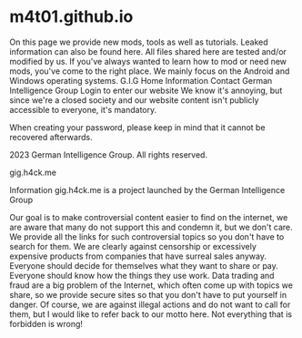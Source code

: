 # m4t01.github.io
On this page we provide new mods, tools as well as tutorials. Leaked information can also be found here. All files shared here are tested and/or modified by us.  If you've always wanted to learn how to mod or need new mods, you've come to the right place.  We mainly focus on the Android and Windows operating systems.
G.I.G
Home
Information
Contact
German Intelligence Group
Login to enter our website
We know it's annoying, but since we're a closed society and our website content isn't publicly accessible to everyone, it's mandatory.

When creating your password, please keep in mind that it cannot be recovered afterwards.

2023 German Intelligence Group. All rights reserved.

gig.h4ck.me

Information
gig.h4ck.me is a project launched by the German Intelligence Group

Our goal is to make controversial content easier to find on the internet, we are aware that many do not support this and condemn it, but we don't care. We provide all the links for such controversial topics so you don't have to search for them. We are clearly against censorship or excessively expensive products from companies that have surreal sales anyway. Everyone should decide for themselves what they want to share or pay. Everyone should know how the things they use work. Data trading and fraud are a big problem of the Internet, which often come up with topics we share, so we provide secure sites so that you don't have to put yourself in danger. Of course, we are against illegal actions and do not want to call for them, but I would like to refer back to our motto here. Not everything that is forbidden is wrong!